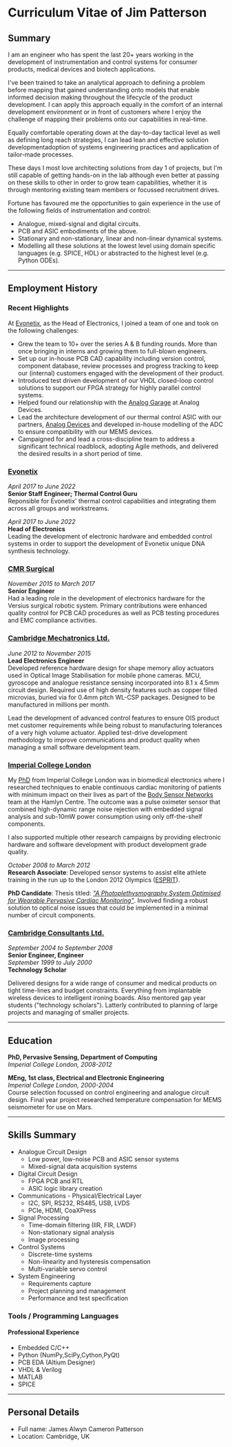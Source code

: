 # Curriculum Vitae of Jim Patterson

## Summary

I am an engineer who has spent the last 20+ years working in the development of instrumentation and control systems for consumer products, medical devices and biotech applications.

I've been trained to take an analytical approach to defining a problem before mapping that gained understanding onto models that enable informed decision making throughout the lifecycle of the product development. I can apply this approach equally in the comfort of an internal development environment or in front of customers where I enjoy the challenge of mapping their problems onto our capabilities in real-time.

Equally comfortable operating down at the day-to-day tactical level as well as defining long reach strategies, I can lead lean and effective solution developmentadoption of systems engineering practices and application of tailor-made processes.

These days I most love architecting solutions from day 1 of projects, but I'm still capable of getting hands-on in the lab although even better at passing on these skills to other in order to grow team capabilities, whether it is through mentoring existing team members or focussed recruitment drives.

Fortune has favoured me the opportunities to gain experience in the use of the following fields of instrumentation and control:
* Analogue, mixed-signal and digital circuits.
* PCB and ASIC embodiments of the above.
* Stationary and non-stationary, linear and non-linear dynamical systems.
* Modelling all these solutions at the lowest level using domain specific languages (e.g. SPICE, HDL) or abstracted to the highest level (e.g. Python ODEs).

---

## Employment History

### Recent Highlights

At [Evonetix][evo], as the Head of Electronics, I joined a team of one and took on the following challenges:
* Grew the team to 10+ over the series A & B funding rounds. More than once bringing in interns and growing them to full-blown engineers.
* Set up our in-house PCB CAD capability including version control, component database, review processes and progress tracking to keep our (internal) customers engaged with the development of their product.
* Introduced test driven development of our VHDL closed-loop control solutions to support our FPGA strategy for highly parallel control systems.
* Helped found our relationship with the [Analog Garage][garage] at Analog Devices.
* Lead the architecture development of our thermal control ASIC with our partners, [Analog Devices][adi] and developed in-house modelling of the ADC to ensure compatibility with our MEMS devices.
* Campaigned for and lead a cross-discipline team to address a significant technical roadblock, adopting Agile methods, and delivered the desired results in a short period of time.

### [Evonetix][evo]

*April 2017 to June 2022*  
**Senior Staff Engineer; Thermal Control Guru**  
Reponsible for Evonetix' thermal control capabilities and integrating them across all groups and workstreams.

*April 2017 to June 2022*  
**Head of Electronics**  
Leading the development of electronic hardware and embedded control systems in order to support the development of Evonetix unique DNA synthesis technology.

### [CMR Surgical][cmr]

*November 2015 to March 2017*  
**Senior Engineer**  
Had a leading role in the development of electronics hardware for the Versius surgical robotic system. Primary contributions were enhanced quality control for PCB CAD procedures as well as PCB testing procedures and EMC compliance activities.

### [Cambridge Mechatronics Ltd.][cml]

*June 2012 to November 2015*  
**Lead Electronics Engineer**  
Developed reference hardware design for shape memory alloy actuators used in Optical Image Stabilisation for mobile phone cameras. MCU, gyroscope and analogue resistance sensing incorporated into 8.1 x 4.5mm circuit design. Required use of high density features such as copper filled microvias, buried via for 0.4mm pitch WL-CSP packages. Designed to be manufactured in millions per month.

Lead the development of advanced control features to ensure OIS product met customer requirements while being robust to manufacturing tolerances of a very high volume actuator. Applied test-drive development methodology to improve communications and product quality when managing a small software development team.

### [Imperial College London][icl]

My [PhD][thesis] from Imperial College London was in biomedical electronics where I researched techniques to enable continuous cardiac monitoring of patients with minimum impact on their lives as part of the [Body Sensor Networks]([bsn]) team at the Hamlyn Centre. The outcome was a pulse oximeter sensor that combined high-dynamic range noise rejection with embedded signal analysis and sub-10mW power consumption using only off-the-shelf components.

I also supported multiple other research campaigns by providing electronic hardware and software development with product development grade quality.

*October 2008 to March 2012*  
**Research Associate**:
Developed sensor systems to assist elite athlete training in the run up to the London 2012 Olympics ([ESPRIT][esprit]).

**PhD Candidate**:
Thesis titled: [*"A Photoplethysmography System Optimised for Wearable Pervasive Cardiac Monitoring"*][thesis]. Involved finding a robust solution to optical noise issues that could be implemented in a minimal number of circuit components.

### [Cambridge Consultants Ltd.][ccl]

*September 2004 to September 2008*  
**Senior Engineer, Engineer**   
*September 1999 to July 2000*  
**Technology Scholar**

Delivered designs for a wide range of consumer and medical products on tight time-lines and budget constraints.  Everything from implantable wireless devices to intelligent ironing boards. Also mentored gap year students ("technology scholars"). Latterly contributed to planning of large projects and managing of smaller projects.

---

## Education

**PhD, Pervasive Sensing, Department of Computing**  
*Imperial College London, 2008-2012*
 
**MEng, 1st class, Electrical and Electronic Engineering**  
*Imperial College London, 2000-2004*  
Course selection focussed on control engineering and analogue circuit design. Final year project researched temperature compensation for MEMS seismometer for use on Mars.

---

## Skills Summary

* Analogue Circuit Design
  * Low power, low-noise PCB and ASIC sensor systems
  * Mixed-signal data acquisition systems
* Digital Circuit Design
  * FPGA PCB and RTL
  * ASIC logic library creation
* Communications - Physical/Electrical Layer
  * I2C, SPI, RS232, RS485, USB, LVDS
  * PCIe, HDMI, CoaXPress
* Signal Processing
  * Time-domain filtering (IIR, FIR, LWDF)
  * Non-stationary signal analysis
  * Image processing
* Control Systems
  * Discrete-time systems
  * Non-linearity and hysteresis compensation
  * Multi-variable servo control
* System Engineering
  * Requirements capture
  * Project planning and management
  * Performance and test specification

### Tools / Programming Languages

#### Professional Experience

* Embedded C/C++
* Python (NumPy,SciPy,Cython,PyQt)
* PCB EDA (Altium Designer)
* VHDL & Verilog
* MATLAB
* SPICE

---

## Personal Details

* Full name: James Alwyn Cameron Patterson
* Location: Cambridge, UK

[github]: http://github.com/jimurai "My github repositories"
[thesis]: http://bit.ly/10fROfH "My PhD Thesis"
[evo]: https://www.evonetix.com/ "Evonetix"
[garage]: https://www.analog.com/en/about-adi/incubators/analog-garage.html "Analog Garage"
[adi]: https://www.analog.com/ "Analog Devices"
[cml]: http://cambridgemechatronics.com/ "Cambridge Mechatronics"
[cmr]: https://cmrsurgical.com/ "CMR Surgical"
[ccl]: http://www.cambridgeconsultants.com/ "Cambridge Consultants"
[icl]: https://www.imperial.ac.uk/ "Imperial College"
[bsn]: https://www.imperial.ac.uk/hamlyn-centre/research/sensing/body-sensor-networks/ "Hamlyn Centre"
[linkedin]: https://www.linkedin.com/in/jim-ac-patterson/"LinkedIn"
[esprit]: https://www.imperial.ac.uk/hamlyn-centre/research/sensing/esprit-elite-sport-performance-research-in-training/ "Elite Sport Performance Research in Training"
